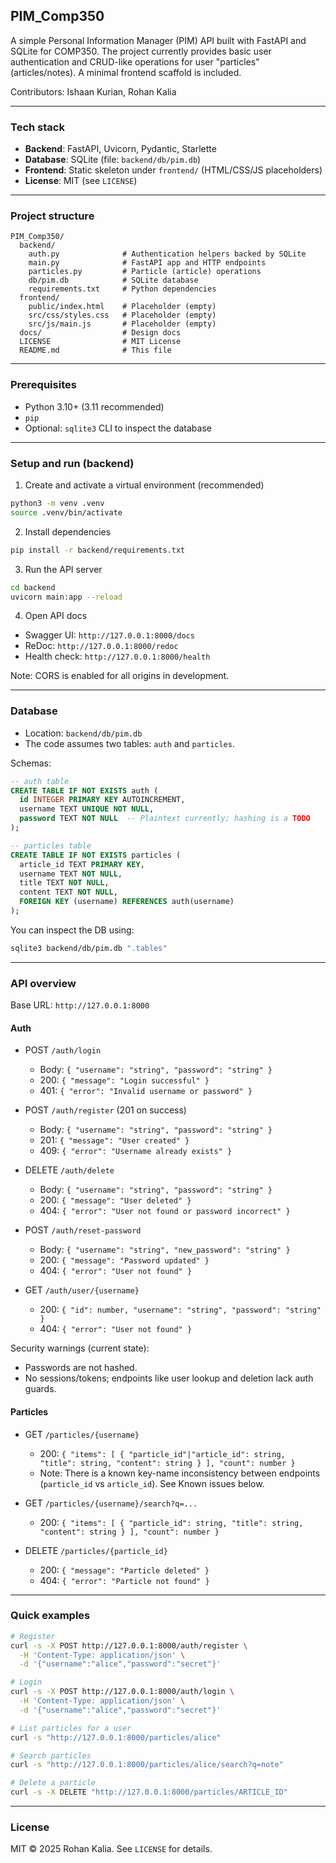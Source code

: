 ## PIM_Comp350

A simple Personal Information Manager (PIM) API built with FastAPI and SQLite for COMP350. The project currently provides basic user authentication and CRUD-like operations for user "particles" (articles/notes). A minimal frontend scaffold is included.

Contributors: Ishaan Kurian, Rohan Kalia

---

### Tech stack

- **Backend**: FastAPI, Uvicorn, Pydantic, Starlette
- **Database**: SQLite (file: `backend/db/pim.db`)
- **Frontend**: Static skeleton under `frontend/` (HTML/CSS/JS placeholders)
- **License**: MIT (see `LICENSE`)

---

### Project structure

```
PIM_Comp350/
  backend/
    auth.py              # Authentication helpers backed by SQLite
    main.py              # FastAPI app and HTTP endpoints
    particles.py         # Particle (article) operations
    db/pim.db            # SQLite database
    requirements.txt     # Python dependencies
  frontend/
    public/index.html    # Placeholder (empty)
    src/css/styles.css   # Placeholder (empty)
    src/js/main.js       # Placeholder (empty)
  docs/                  # Design docs
  LICENSE                # MIT License
  README.md              # This file
```

---

### Prerequisites

- Python 3.10+ (3.11 recommended)
- `pip`
- Optional: `sqlite3` CLI to inspect the database

---

### Setup and run (backend)

1. Create and activate a virtual environment (recommended)

```bash
python3 -m venv .venv
source .venv/bin/activate
```

2. Install dependencies

```bash
pip install -r backend/requirements.txt
```

3. Run the API server

```bash
cd backend
uvicorn main:app --reload
```

4. Open API docs

- Swagger UI: `http://127.0.0.1:8000/docs`
- ReDoc: `http://127.0.0.1:8000/redoc`
- Health check: `http://127.0.0.1:8000/health`

Note: CORS is enabled for all origins in development.

---

### Database

- Location: `backend/db/pim.db`
- The code assumes two tables: `auth` and `particles`.

Schemas:

```sql
-- auth table
CREATE TABLE IF NOT EXISTS auth (
  id INTEGER PRIMARY KEY AUTOINCREMENT,
  username TEXT UNIQUE NOT NULL,
  password TEXT NOT NULL  -- Plaintext currently; hashing is a TODO
);

-- particles table
CREATE TABLE IF NOT EXISTS particles (
  article_id TEXT PRIMARY KEY,
  username TEXT NOT NULL,
  title TEXT NOT NULL,
  content TEXT NOT NULL,
  FOREIGN KEY (username) REFERENCES auth(username)
);
```

You can inspect the DB using:

```bash
sqlite3 backend/db/pim.db ".tables"
```

---

### API overview

Base URL: `http://127.0.0.1:8000`

#### Auth

- POST `/auth/login`

  - Body: `{ "username": "string", "password": "string" }`
  - 200: `{ "message": "Login successful" }`
  - 401: `{ "error": "Invalid username or password" }`

- POST `/auth/register` (201 on success)

  - Body: `{ "username": "string", "password": "string" }`
  - 201: `{ "message": "User created" }`
  - 409: `{ "error": "Username already exists" }`

- DELETE `/auth/delete`

  - Body: `{ "username": "string", "password": "string" }`
  - 200: `{ "message": "User deleted" }`
  - 404: `{ "error": "User not found or password incorrect" }`

- POST `/auth/reset-password`

  - Body: `{ "username": "string", "new_password": "string" }`
  - 200: `{ "message": "Password updated" }`
  - 404: `{ "error": "User not found" }`

- GET `/auth/user/{username}`
  - 200: `{ "id": number, "username": "string", "password": "string" }`
  - 404: `{ "error": "User not found" }`

Security warnings (current state):

- Passwords are not hashed.
- No sessions/tokens; endpoints like user lookup and deletion lack auth guards.

#### Particles

- GET `/particles/{username}`

  - 200: `{ "items": [ { "particle_id"|"article_id": string, "title": string, "content": string } ], "count": number }`
  - Note: There is a known key-name inconsistency between endpoints (`particle_id` vs `article_id`). See Known issues below.

- GET `/particles/{username}/search?q=...`

  - 200: `{ "items": [ { "particle_id": string, "title": string, "content": string } ], "count": number }`

- DELETE `/particles/{particle_id}`
  - 200: `{ "message": "Particle deleted" }`
  - 404: `{ "error": "Particle not found" }`

---

### Quick examples

```bash
# Register
curl -s -X POST http://127.0.0.1:8000/auth/register \
  -H 'Content-Type: application/json' \
  -d '{"username":"alice","password":"secret"}'

# Login
curl -s -X POST http://127.0.0.1:8000/auth/login \
  -H 'Content-Type: application/json' \
  -d '{"username":"alice","password":"secret"}'

# List particles for a user
curl -s "http://127.0.0.1:8000/particles/alice"

# Search particles
curl -s "http://127.0.0.1:8000/particles/alice/search?q=note"

# Delete a particle
curl -s -X DELETE "http://127.0.0.1:8000/particles/ARTICLE_ID"
```

---

### License

MIT © 2025 Rohan Kalia. See `LICENSE` for details.
